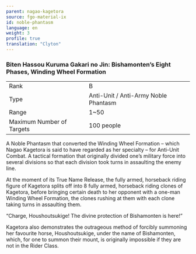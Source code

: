 ```yaml
---
parent: nagao-kagetora
source: fgo-material-ix
id: noble-phantasm
language: en
weight: 3
profile: true
translation: "Clyton"
---
```


### Biten Hassou Kuruma Gakari no Jin: Bishamonten’s Eight Phases, Winding Wheel Formation

<table>
  <tr><td>Rank</td><td>B</td></tr>
  <tr><td>Type</td><td>Anti-Unit / Anti-Army Noble Phantasm</td></tr>
  <tr><td>Range</td><td>1~50</td></tr>
  <tr><td>Maximum Number of Targets</td><td>100 people</td></tr>
</table>

A Noble Phantasm that converted the Winding Wheel Formation – which Nagao Kagetora is said to have regarded as her specialty – for Anti-Unit Combat. A tactical formation that originally divided one’s military force into several divisions so that each division took turns in assaulting the enemy line.

At the moment of its True Name Release, the fully armed, horseback riding figure of Kagetora splits off into 8 fully armed, horseback riding clones of Kagetora, before bringing certain death to her opponent with a one-man Winding Wheel Formation, the clones rushing at them with each clone taking turns in assaulting them.

“Charge, Houshoutsukige! The divine protection of Bishamonten is here!”

Kagetora also demonstrates the outrageous method of forcibly summoning her favourite horse, Houshoutsukige, under the name of Bishamonten, which, for one to summon their mount, is originally impossible if they are not in the Rider Class.

